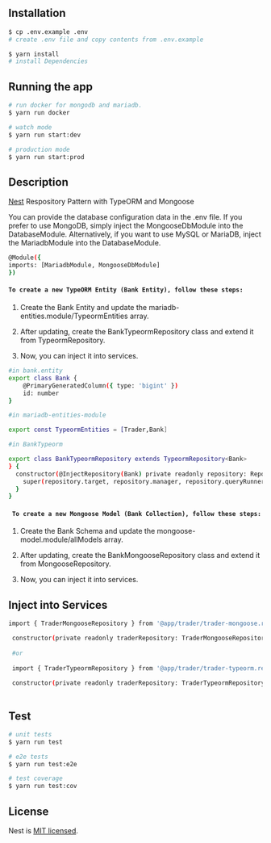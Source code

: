 ## Installation

```bash
$ cp .env.example .env
# create .env file and copy contents from .env.example 
```
```bash
$ yarn install
# install Dependencies
```

## Running the app

```bash
# run docker for mongodb and mariadb.
$ yarn run docker

# watch mode
$ yarn run start:dev

# production mode
$ yarn run start:prod
```

## Description

[Nest](https://github.com/nestjs/nest) Respository Pattern with TypeORM and Mongoose

You can provide the database configuration data in the .env file. If you prefer to use MongoDB, simply inject the MongooseDbModule into the DatabaseModule. Alternatively, if you want to use MySQL or MariaDB, inject the MariadbModule into the DatabaseModule.

````bash
@Module({
imports: [MariadbModule, MongooseDbModule]
})
````

#### `To create a new TypeORM Entity (Bank Entity), follow these steps:`

1. Create the Bank Entity and update the mariadb-entities.module/TypeormEntities array.

2. After updating, create the BankTypeormRepository class and extend it from TypeormRepository.

3. Now, you can inject it into services.

````bash
#in bank.entity
export class Bank {
    @PrimaryGeneratedColumn({ type: 'bigint' })
    id: number
}

#in mariadb-entities-module

export const TypeormEntities = [Trader,Bank]

#in BankTypeorm

export class BankTypeormRepository extends TypeormRepository<Bank>
} {
  constructor(@InjectRepository(Bank) private readonly repository: Repository<Bank>) {
    super(repository.target, repository.manager, repository.queryRunner)
  }
}
````

#### ` To create a new Mongoose Model (Bank Collection), follow these steps:`

1. Create the Bank Schema and update the mongoose-model.module/allModels array.

2. After updating, create the BankMongooseRepository class and extend it from MongooseRepository.

3. Now, you can inject it into services.


## Inject into Services
```bash
import { TraderMongooseRepository } from '@app/trader/trader-mongoose.repository'

 constructor(private readonly traderRepository: TraderMongooseRepository) {}
 
 #or
 
 import { TraderTypeormRepository } from '@app/trader/trader-typeorm.repository'
 
 constructor(private readonly traderRepository: TraderTypeormRepository) {}
 
```
## Test

```bash
# unit tests
$ yarn run test

# e2e tests
$ yarn run test:e2e

# test coverage
$ yarn run test:cov
```



## License

Nest is [MIT licensed](LICENSE).
